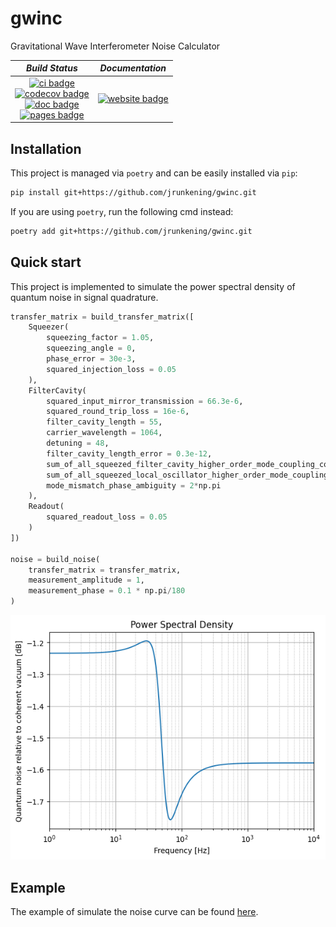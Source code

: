 # gwinc

Gravitational Wave Interferometer Noise Calculator

| *Build Status* | *Documentation* |
|:--------------:|:-----------:|
| [![ci badge]][ci link]<br>[![codecov badge]][codecov link]<br>[![doc badge]][doc link]<br>[![pages badge]][pages link] | [![website badge]][website link] |

[doc badge]: https://github.com/jrunkening/gwinc/actions/workflows/Docs.yml/badge.svg
[doc link]: https://github.com/jrunkening/gwinc/actions/workflows/Docs.yml

[pages badge]: https://github.com/jrunkening/gwinc/actions/workflows/pages/pages-build-deployment/badge.svg
[pages link]: https://github.com/jrunkening/gwinc/actions/workflows/pages/pages-build-deployment

[ci badge]: https://github.com/jrunkening/gwinc/actions/workflows/CI.yml/badge.svg
[ci link]: https://github.com/jrunkening/gwinc/actions/workflows/CI.yml

[codecov badge]: https://codecov.io/gh/jrunkening/gwinc/branch/main/graph/badge.svg?token=ZBQBG3LQ49
[codecov link]: https://codecov.io/gh/jrunkening/gwinc
[codecov graph]: https://codecov.io/gh/jrunkening/gwinc/branch/main/graphs/sunburst.svg?token=ZBQBG3LQ49

[website badge]: https://img.shields.io/website?color=blue&url=https%3A%2F%2Fjrunkening.github.io%2Fgwinc%2F
[website link]: https://jrunkening.github.io/gwinc/

## Installation

This project is managed via `poetry` and can be easily installed via `pip`:

```sh
pip install git+https://github.com/jrunkening/gwinc.git
```

If you are using `poetry`, run the following cmd instead:

```sh
poetry add git+https://github.com/jrunkening/gwinc.git
```

## Quick start

This project is implemented to simulate the power spectral density of quantum noise in signal quadrature.

```python
transfer_matrix = build_transfer_matrix([
    Squeezer(
        squeezing_factor = 1.05,
        squeezing_angle = 0,
        phase_error = 30e-3,
        squared_injection_loss = 0.05
    ),
    FilterCavity(
        squared_input_mirror_transmission = 66.3e-6,
        squared_round_trip_loss = 16e-6,
        filter_cavity_length = 55,
        carrier_wavelength = 1064,
        detuning = 48,
        filter_cavity_length_error = 0.3e-12,
        sum_of_all_squeezed_filter_cavity_higher_order_mode_coupling_coefficients = 0.06,
        sum_of_all_squeezed_local_oscillator_higher_order_mode_coupling_coefficients = 0.02,
        mode_mismatch_phase_ambiguity = 2*np.pi
    ),
    Readout(
        squared_readout_loss = 0.05
    )
])

noise = build_noise(
    transfer_matrix = transfer_matrix,
    measurement_amplitude = 1,
    measurement_phase = 0.1 * np.pi/180
)
```

![](gallery/demo.png)

## Example

The example of simulate the noise curve can be found [here](https://github.com/jrunkening/gwinc/blob/main/notebook/demo.ipynb).
